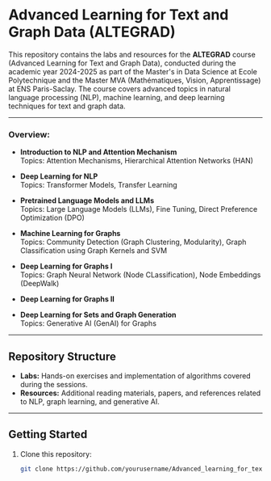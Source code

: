 # Advanced Learning for Text and Graph Data (ALTEGRAD)

This repository contains the labs and resources for the **ALTEGRAD** course (Advanced Learning for Text and Graph Data), conducted during the academic year 2024-2025 as part of the Master's in Data Science at Ecole Polytechnique and the Master MVA (Mathématiques, Vision, Apprentissage) at ENS Paris-Saclay. The course covers advanced topics in natural language processing (NLP), machine learning, and deep learning techniques for text and graph data.

---

### Overview:
- **Introduction to NLP and Attention Mechanism**  
  Topics: Attention Mechanisms, Hierarchical Attention Networks (HAN)  

- **Deep Learning for NLP**  
  Topics: Transformer Models, Transfer Learning  

- **Pretrained Language Models and LLMs**  
  Topics: Large Language Models (LLMs), Fine Tuning, Direct Preference Optimization (DPO)

- **Machine Learning for Graphs**  
  Topics: Community Detection (Graph Clustering, Modularity), Graph Classification using Graph Kernels and SVM

- **Deep Learning for Graphs I**  
  Topics: Graph Neural Network (Node CLassification), Node Embeddings (DeepWalk)

- **Deep Learning for Graphs II**  

- **Deep Learning for Sets and Graph Generation**  
  Topics: Generative AI (GenAI) for Graphs  

---

## Repository Structure

- **Labs:** Hands-on exercises and implementation of algorithms covered during the sessions.  
- **Resources:** Additional reading materials, papers, and references related to NLP, graph learning, and generative AI.  

---

## Getting Started

1. Clone this repository:
   ```bash
   git clone https://github.com/yourusername/Advanced_learning_for_text_and_graph_data_ALTEGRAD.git
